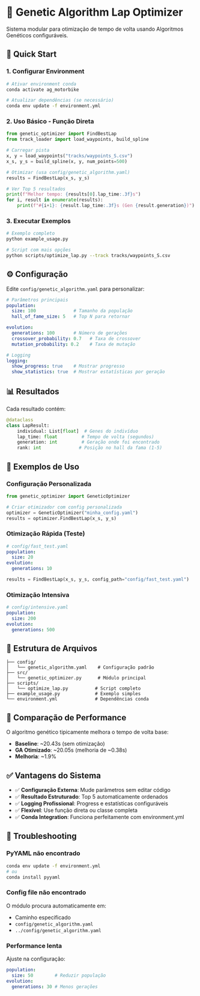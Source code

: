 # 🧬 Genetic Algorithm Lap Optimizer

Sistema modular para otimização de tempo de volta usando Algoritmos Genéticos configuráveis.

## 🚀 Quick Start

### 1. Configurar Environment
```bash
# Ativar environment conda
conda activate ag_motorbike

# Atualizar dependências (se necessário)
conda env update -f environment.yml
```

### 2. Uso Básico - Função Direta
```python
from genetic_optimizer import FindBestLap
from track_loader import load_waypoints, build_spline

# Carregar pista
x, y = load_waypoints("tracks/waypoints_S.csv")
x_s, y_s = build_spline(x, y, num_points=500)

# Otimizar (usa config/genetic_algorithm.yaml)
results = FindBestLap(x_s, y_s)

# Ver Top 5 resultados
print(f"Melhor tempo: {results[0].lap_time:.3f}s")
for i, result in enumerate(results):
    print(f"#{i+1}: {result.lap_time:.3f}s (Gen {result.generation})")
```

### 3. Executar Exemplos
```bash
# Exemplo completo
python example_usage.py

# Script com mais opções
python scripts/optimize_lap.py --track tracks/waypoints_S.csv
```

## ⚙️ Configuração

Edite `config/genetic_algorithm.yaml` para personalizar:

```yaml
# Parâmetros principais
population:
  size: 100              # Tamanho da população
  hall_of_fame_size: 5   # Top N para retornar

evolution:
  generations: 100       # Número de gerações
  crossover_probability: 0.7   # Taxa de crossover
  mutation_probability: 0.2    # Taxa de mutação

# Logging
logging:
  show_progress: true    # Mostrar progresso
  show_statistics: true  # Mostrar estatísticas por geração
```

## 📊 Resultados

Cada resultado contém:
```python
@dataclass
class LapResult:
    individual: List[float]  # Genes do indivíduo
    lap_time: float         # Tempo de volta (segundos)
    generation: int         # Geração onde foi encontrado
    rank: int              # Posição no hall da fama (1-5)
```

## 🎯 Exemplos de Uso

### Configuração Personalizada
```python
from genetic_optimizer import GeneticOptimizer

# Criar otimizador com config personalizada
optimizer = GeneticOptimizer("minha_config.yaml")
results = optimizer.FindBestLap(x_s, y_s)
```

### Otimização Rápida (Teste)
```yaml
# config/fast_test.yaml
population:
  size: 20
evolution:
  generations: 10
```

```python
results = FindBestLap(x_s, y_s, config_path="config/fast_test.yaml")
```

### Otimização Intensiva
```yaml
# config/intensive.yaml  
population:
  size: 200
evolution:
  generations: 500
```

## 📁 Estrutura de Arquivos

```
├── config/
│   └── genetic_algorithm.yaml    # Configuração padrão
├── src/
│   └── genetic_optimizer.py      # Módulo principal
├── scripts/
│   └── optimize_lap.py          # Script completo
├── example_usage.py             # Exemplo simples
└── environment.yml              # Dependências conda
```

## 🔧 Comparação de Performance

O algoritmo genético tipicamente melhora o tempo de volta base:

- **Baseline**: ~20.43s (sem otimização)
- **GA Otimizado**: ~20.05s (melhoria de ~0.38s)
- **Melhoria**: ~1.9%

## ✅ Vantagens do Sistema

- ✅ **Configuração Externa**: Mude parâmetros sem editar código
- ✅ **Resultado Estruturado**: Top 5 automaticamente ordenados  
- ✅ **Logging Profissional**: Progress e estatísticas configuráveis
- ✅ **Flexível**: Use função direta ou classe completa
- ✅ **Conda Integration**: Funciona perfeitamente com environment.yml

## 🐛 Troubleshooting

### PyYAML não encontrado
```bash
conda env update -f environment.yml
# ou
conda install pyyaml
```

### Config file não encontrado
O módulo procura automaticamente em:
- Caminho especificado
- `config/genetic_algorithm.yaml`
- `../config/genetic_algorithm.yaml`

### Performance lenta
Ajuste na configuração:
```yaml
population:
  size: 50        # Reduzir população
evolution:
  generations: 30 # Menos gerações
``` 